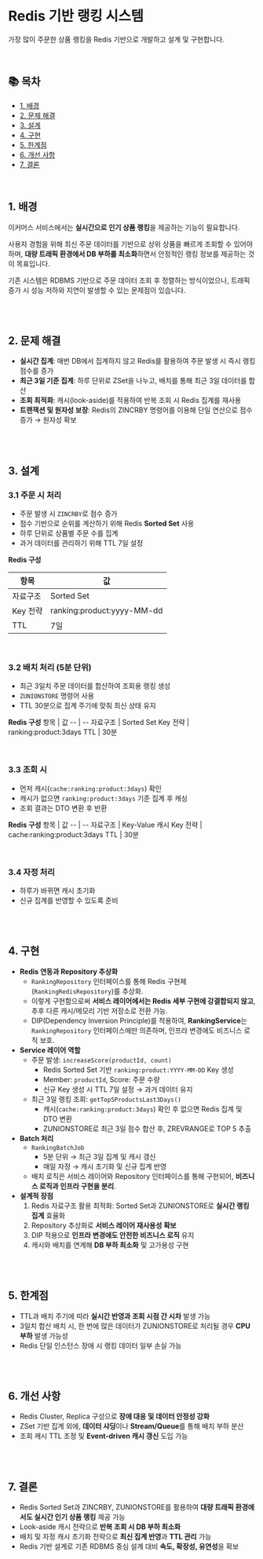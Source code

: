 # Redis 기반 랭킹 시스템

가장 많이 주문한 상품 랭킹을 Redis 기반으로 개발하고 설계 및 구현합니다.

<br/>

## 📚 목차

- [1. 배경](#1-배경)
- [2. 문제 해결](#2-문제-해결)
- [3. 설계](#3-설계)
- [4. 구현](#4-구현)
- [5. 한계점](#5-한계점)
- [6. 개선 사항](#6-개선-사항)
- [7. 결론](#7-결론)

<br/>


## 1. 배경

이커머스 서비스에서는 **실시간으로 인기 상품 랭킹**을 제공하는 기능이 필요합니다.

사용자 경험을 위해 최신 주문 데이터를 기반으로 상위 상품을 빠르게 조회할 수 있어야 하며,
**대량 트래픽 환경에서 DB 부하를 최소화**하면서 안정적인 랭킹 정보를 제공하는 것이 목표입니다.

기존 시스템은 RDBMS 기반으로 주문 데이터 조회 후 정렬하는 방식이었으나,
트래픽 증가 시 성능 저하와 지연이 발생할 수 있는 문제점이 있습니다.

<br/>

<br/>

## 2. 문제 해결

- **실시간 집계**: 매번 DB에서 집계하지 않고 Redis를 활용하여 주문 발생 시 즉시 랭킹 점수를 증가
- **최근 3일 기준 집계**: 하루 단위로 ZSet을 나누고, 배치를 통해 최근 3일 데이터를 합산
- **조회 최적화**: 캐시(look-aside)를 적용하여 반복 조회 시 Redis 집계를 재사용
- **트랜잭션 및 원자성 보장**: Redis의 ZINCRBY 명령어를 이용해 단일 연산으로 점수 증가 → 원자성 확보

<br/>

<br/>

## 3. 설계

### 3.1 주문 시 처리

- 주문 발생 시 `ZINCRBY`로 점수 증가
- 점수 기반으로 순위를 계산하기 위해 Redis **Sorted Set** 사용
- 하루 단위로 상품별 주문 수를 집계
- 과거 데이터를 관리하기 위해 TTL 7일 설정

**Redis 구성**

항목 | 값
-- | --
자료구조 | Sorted Set
Key 전략 | ranking:product:yyyy-MM-dd
TTL | 7일

<br/>

### 3.2 배치 처리 (5분 단위)

- 최근 3일치 주문 데이터를 합산하여 조회용 랭킹 생성
- `ZUNIONSTORE` 명령어 사용
- TTL 30분으로 집계 주기에 맞춰 최신 상태 유지

**Redis 구성**
항목 | 값
-- | --
자료구조 | Sorted Set
Key 전략 | ranking:product:3days
TTL | 30분

<br/>

### 3.3 조회 시

- 먼저 캐시(`cache:ranking:product:3days`) 확인
- 캐시가 없으면 `ranking:product:3days` 기준 집계 후 캐싱
- 조회 결과는 DTO 변환 후 반환

**Redis 구성**
항목 | 값
-- | --
자료구조 | Key-Value 캐시
Key 전략 | cache:ranking:product:3days
TTL | 30분

<br/>

### 3.4 자정 처리

- 하루가 바뀌면 캐시 초기화
- 신규 집계를 반영할 수 있도록 준비

<br/>

<br/>

## 4. 구현

- **Redis 연동과 Repository 추상화**
    - `RankingRepository` 인터페이스를 통해 Redis 구현체(`RankingRedisRepository`)를 추상화.
    - 이렇게 구현함으로써 **서비스 레이어에서는 Redis 세부 구현에 강결합되지 않고**, 추후 다른 캐시/메모리 기반 저장소로 전환 가능.
    - DIP(Dependency Inversion Principle)를 적용하여, **RankingService**는 `RankingRepository` 인터페이스에만 의존하며, 인프라 변경에도 비즈니스 로직 보호.
- **Service 레이어 역할**
    - 주문 발생: `increaseScore(productId, count)`
        - Redis Sorted Set 기반 `ranking:product:YYYY-MM-DD` Key 생성
        - Member: `productId`, Score: 주문 수량
        - 신규 Key 생성 시 TTL 7일 설정 → 과거 데이터 유지
    - 최근 3일 랭킹 조회: `getTop5ProductsLast3Days()`
        - 캐시(`cache:ranking:product:3days`) 확인 후 없으면 Redis 집계 및 DTO 변환
        - ZUNIONSTORE로 최근 3일 점수 합산 후, ZREVRANGE로 TOP 5 추출
- **Batch 처리**
    - `RankingBatchJob`
        - 5분 단위 → 최근 3일 집계 및 캐시 갱신
        - 매일 자정 → 캐시 초기화 및 신규 집계 반영
    - 배치 로직은 서비스 레이어와 Repository 인터페이스를 통해 구현되어, **비즈니스 로직과 인프라 구현을 분리**.
- **설계적 장점**
    1. Redis 자료구조 활용 최적화: Sorted Set과 ZUNIONSTORE로 **실시간 랭킹 집계** 효율화
    2. Repository 추상화로 **서비스 레이어 재사용성 확보**
    3. DIP 적용으로 **인프라 변경에도 안전한 비즈니스 로직** 유지
    4. 캐시와 배치를 연계해 **DB 부하 최소화** 및 고가용성 구현

<br/>

<br/>

## 5. 한계점

- TTL과 배치 주기에 따라 **실시간 반영과 조회 시점 간 시차** 발생 가능
- 3일치 합산 배치 시, 한 번에 많은 데이터가 ZUNIONSTORE로 처리될 경우 **CPU 부하** 발생 가능성
- Redis 단일 인스턴스 장애 시 랭킹 데이터 일부 손실 가능

<br/>

<br/>

## 6. 개선 사항

- Redis Cluster, Replica 구성으로 **장애 대응 및 데이터 안정성 강화**
- ZSet 기반 집계 외에, **데이터 샤딩**이나 **Stream/Queue**를 통해 배치 부하 분산
- 조회 캐시 TTL 조정 및 **Event-driven 캐시 갱신** 도입 가능

<br/>

<br/>

## 7. 결론

- Redis Sorted Set과 ZINCRBY, ZUNIONSTORE를 활용하여 **대량 트래픽 환경에서도 실시간 인기 상품 랭킹** 제공 가능
- Look-aside 캐시 전략으로 **반복 조회 시 DB 부하 최소화**
- 배치 및 자정 캐시 초기화 전략으로 **최신 집계 반영**과 **TTL 관리** 가능
- Redis 기반 설계로 기존 RDBMS 중심 설계 대비 **속도, 확장성, 유연성**을 확보